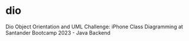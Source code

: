 # dio 
Dio Object Orientation and UML Challenge: iPhone Class Diagramming at Santander Bootcamp 2023 - Java Backend
